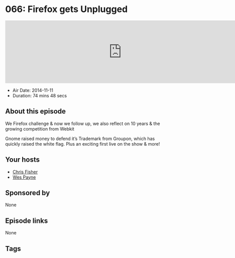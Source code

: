 # 066: Firefox gets Unplugged

<iframe src="https://player.fireside.fm/v2/RUkczH-V+jBa5SlLQ?theme=dark" width="740" height="200" frameborder="0" scrolling="no"></iframe>

* Air Date: 2014-11-11
* Duration: 74 mins 48 secs

## About this episode

We Firefox challenge & now we follow up, we also reflect on 10 years & the growing competition from Webkit

Gnome raised money to defend it’s Trademark from Groupon, which has quickly raised the white flag.  Plus an exciting first live on the show & more!

## Your hosts
* [Chris Fisher](https://linuxunplugged.com/hosts/chrislas)
* [Wes Payne](https://linuxunplugged.com/hosts/wes)

## Sponsored by

None



## Episode links

None



## Tags

